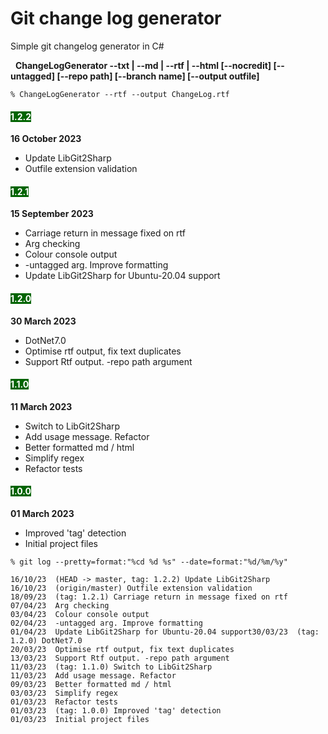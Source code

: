 ﻿# Git change log generator

Simple git changelog generator in C#

&nbsp;&nbsp;**ChangeLogGenerator --txt | --md | --rtf | --html [--nocredit]  [--untagged] [--repo path] [--branch name] [--output outfile]** 

```
% ChangeLogGenerator --rtf --output ChangeLog.rtf
```
#### <span style="background-color:rgb(0,100,0);color:rgb(255,255,255)">1.2.2</span>
**16 October 2023**
- Update LibGit2Sharp
- Outfile extension validation
#### <span style="background-color:rgb(0,100,0);color:rgb(255,255,255)">1.2.1</span>
**15 September 2023**
- Carriage return in message fixed on rtf
- Arg checking
- Colour console output
- -untagged arg. Improve formatting
- Update LibGit2Sharp for Ubuntu-20.04 support
#### <span style="background-color:rgb(0,100,0);color:rgb(255,255,255)">1.2.0</span>
**30 March 2023**
- DotNet7.0
- Optimise rtf output, fix text duplicates
- Support Rtf output. -repo path argument
#### <span style="background-color:rgb(0,100,0);color:rgb(255,255,255)">1.1.0</span>
**11 March 2023**
- Switch to LibGit2Sharp
- Add usage message. Refactor
- Better formatted md / html
- Simplify regex
- Refactor tests
#### <span style="background-color:rgb(0,100,0);color:rgb(255,255,255)">1.0.0</span>
**01 March 2023**
- Improved 'tag' detection
- Initial project files

 
```
% git log --pretty=format:"%cd %d %s" --date=format:"%d/%m/%y"

16/10/23  (HEAD -> master, tag: 1.2.2) Update LibGit2Sharp
16/10/23  (origin/master) Outfile extension validation
18/09/23  (tag: 1.2.1) Carriage return in message fixed on rtf
07/04/23  Arg checking
03/04/23  Colour console output
02/04/23  -untagged arg. Improve formatting
01/04/23  Update LibGit2Sharp for Ubuntu-20.04 support30/03/23  (tag: 1.2.0) DotNet7.0
20/03/23  Optimise rtf output, fix text duplicates
13/03/23  Support Rtf output. -repo path argument
11/03/23  (tag: 1.1.0) Switch to LibGit2Sharp
11/03/23  Add usage message. Refactor
09/03/23  Better formatted md / html
03/03/23  Simplify regex
01/03/23  Refactor tests
01/03/23  (tag: 1.0.0) Improved 'tag' detection
01/03/23  Initial project files
```
